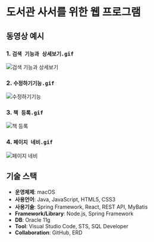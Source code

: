 # 도서관 사서를 위한 웹 프로그램 

## 동영상 예시

### 1. `검색 기능과 상세보기.gif`
![검색 기능과 상세보기](https://github.com/Heesuya/book/raw/main/검색%20기능과%20상세보기.gif)

### 2. `수정하기기능.gif`
![수정하기기능](https://github.com/Heesuya/book/raw/main/수정하기기능.gif)

### 3. `책 등록.gif`
![책 등록](https://github.com/Heesuya/book/raw/main/책%20등록.gif)

### 4. `페이지 네비.gif`
![페이지 네비](https://github.com/Heesuya/book/raw/main/페이지%20네비.gif)

## 기술 스택

- **운영체제**: macOS
- **사용언어**: Java, JavaScript, HTML5, CSS3
- **사용기술**: Spring Framework, React, REST API, MyBatis
- **Framework/Library**: Node.js, Spring Framework
- **DB**: Oracle 11g
- **Tool**: Visual Studio Code, STS, SQL Developer
- **Collaboration**: GitHub, ERD

